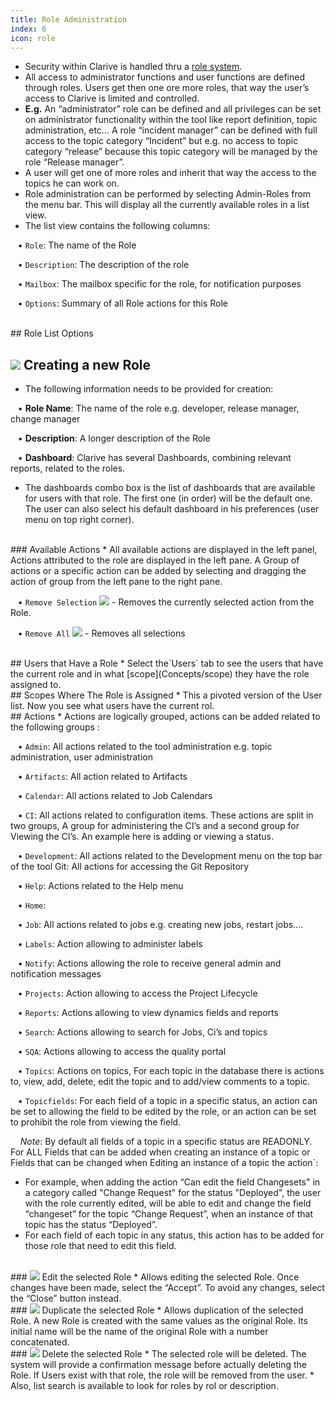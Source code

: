 ```yaml
---
title: Role Administration
index: 6
icon: role
---
```

* Security within Clarive is handled thru a [role system](Concepts/roles).
* All access to administrator functions and user functions are defined through roles. 
Users get then one ore more roles, that way the user’s access to Clarive is limited and controlled. 
* **E.g.**  An “administrator” role can be defined and all privileges can be set on administrator functionality within 
the tool like report definition, topic administration, etc... A role “incident manager” can be defined with 
full access to the topic category “Incident” but e.g. no access to topic category “release” because this topic 
category will be managed by the role “Release manager”.
* A user will get one of more roles and inherit that way the access to the topics he can work on.
* Role administration can be performed by selecting Admin-Roles from the menu bar. 
This will display all the currently available roles in a list view.
* The list view contains the following columns:  <br />

&nbsp; &nbsp;• `Role`: The name of the Role <br />

&nbsp; &nbsp;• `Description`: The description of the role <br />

&nbsp; &nbsp;• `Mailbox`: The mailbox specific for the role, for notification purposes <br />

&nbsp; &nbsp;• `Options`: Summary of all Role actions for this Role

<br />
## Role List Options
<br />

## <img src="/static/images/icons/add.gif" /> Creating a new Role
* The following information needs to be provided for creation:<br />

&nbsp; &nbsp;• **Role Name**: The name of the role e.g. developer, release manager, change manager  <br />

&nbsp; &nbsp;• **Description**: A longer description of the Role <br />

&nbsp; &nbsp;• **Dashboard**: Clarive has several Dashboards, combining relevant reports, related to the roles.  <br />

* The dashboards combo box is the list of dashboards that are available for users with that role. The first one (in order) will be the default one. The user can also select his default dashboard in his preferences (user menu on top right corner).

<br />
### Available Actions
* All available actions are displayed in the left panel, Actions attributed to the role 
are displayed in the left pane. A Group of actions or a specific action can be added by 
selecting and dragging the action of group from the left pane to the right pane.  <br />

&nbsp; &nbsp;• `Remove Selection` <img src="/static/images/icons/delete_red.png" /> - Removes the currently selected action from the Role. </br>
 
&nbsp; &nbsp;• `Remove All` <img src="/static/images/icons/del_all.png" /> - Removes all selections

<br />
## Users that Have a Role
* Select the`Users` tab to see the users that have the current role and in 
what [scope](Concepts/scope) they have the role assigned to.

<br />
## Scopes Where The Role is Assigned
* This a pivoted version of the User list. Now you see what users have the 
current rol.

<br />
## Actions
* Actions are logically grouped, actions can be added related to the following groups :<br />

&nbsp; &nbsp;• `Admin`: All actions related to the tool administration e.g. topic administration, user administration <br />

&nbsp; &nbsp;• `Artifacts`: All action related to Artifacts <br />

&nbsp; &nbsp;• `Calendar`: All actions related to Job Calendars <br />

&nbsp; &nbsp;• `CI`: All actions related to configuration items. These actions are split in two groups, A group for administering the CI’s and a second group for Viewing the CI’s.  An example here is adding or viewing a status.<br />

&nbsp; &nbsp;• `Development`: All actions related to the Development menu on the top bar of the tool Git: All actions for accessing the Git Repository  <br />

&nbsp; &nbsp;• `Help`: Actions related to the Help menu <br />

&nbsp; &nbsp;• `Home`: <br />

&nbsp; &nbsp;• `Job`: All actions related to jobs e.g. creating new jobs, restart jobs.... <br />

&nbsp; &nbsp;• `Labels`: Action allowing to administer labels <br />

&nbsp; &nbsp;• `Notify`: Actions allowing the role to receive general admin and notification messages <br />

&nbsp; &nbsp;• `Projects`: Action allowing to access the Project Lifecycle <br />

&nbsp; &nbsp;• `Reports`: Actions allowing to view dynamics fields and reports <br />

&nbsp; &nbsp;• `Search`: Actions allowing to search for Jobs, Ci’s and topics <br />

&nbsp; &nbsp;• `SQA`: Actions allowing to access the quality portal <br />

&nbsp; &nbsp;• `Topics`: Actions on topics, For each topic in the database there is actions to, view, add, delete, edit the topic and to add/view comments to a topic. <br />

&nbsp; &nbsp;• `Topicfields`: For each field of a topic in a specific status, an action can be set to allowing the field to be edited by the role, or an action can be set to prohibit the role from viewing the field.  <br />

 &nbsp; &nbsp; *Note*: By default all fields of a topic in a specific status are READONLY. For ALL Fields that can be added when creating an instance of a topic or Fields that can  be changed when Editing an instance of a topic the action`: <br />
* For example, when adding the action “Can edit the field Changesets" in a category called "Change Request"
for the status "Deployed", the user with the role currently edited, will be able to edit 
and change the field “changeset” for the topic “Change Request”, 
when an instance of that topic has the status “Deployed”.
* For each field of each topic in any status, this action has to be added for those role that need to edit this field.

<br />
### <img src="/static/images/icons/edit.gif" /> Edit the selected Role
* Allows editing the selected Role. Once changes have been made, select the “Accept”. To avoid
any changes, select the “Close” button instead.

<br />
### <img src="/static/images/icons/copy.gif" /> Duplicate the selected Role
* Allows duplication of the selected Role. A new Role is created with the same values as the
original Role. Its initial name will be the name of the original Role with a number concatenated.

<br />
### <img src="/static/images/icons/delete_.png" /> Delete the selected Role
* The selected role will be deleted. The system will provide a confirmation message before actually
deleting the Role. If Users exist with that role, the role will be removed from the user.
* Also, list search is available to look for roles by rol or description. 
